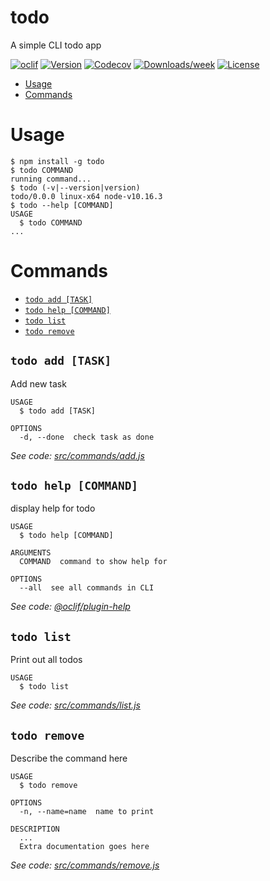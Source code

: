 todo
====

A simple  CLI todo app

[![oclif](https://img.shields.io/badge/cli-oclif-brightgreen.svg)](https://oclif.io)
[![Version](https://img.shields.io/npm/v/todo.svg)](https://npmjs.org/package/todo)
[![Codecov](https://codecov.io/gh/daltonjorge/todo/branch/master/graph/badge.svg)](https://codecov.io/gh/daltonjorge/todo)
[![Downloads/week](https://img.shields.io/npm/dw/todo.svg)](https://npmjs.org/package/todo)
[![License](https://img.shields.io/npm/l/todo.svg)](https://github.com/daltonjorge/todo/blob/master/package.json)

<!-- toc -->
* [Usage](#usage)
* [Commands](#commands)
<!-- tocstop -->
# Usage
<!-- usage -->
```sh-session
$ npm install -g todo
$ todo COMMAND
running command...
$ todo (-v|--version|version)
todo/0.0.0 linux-x64 node-v10.16.3
$ todo --help [COMMAND]
USAGE
  $ todo COMMAND
...
```
<!-- usagestop -->
# Commands
<!-- commands -->
* [`todo add [TASK]`](#todo-add-task)
* [`todo help [COMMAND]`](#todo-help-command)
* [`todo list`](#todo-list)
* [`todo remove`](#todo-remove)

## `todo add [TASK]`

Add new task

```
USAGE
  $ todo add [TASK]

OPTIONS
  -d, --done  check task as done
```

_See code: [src/commands/add.js](https://github.com/daltonjorge/todo/blob/v0.0.0/src/commands/add.js)_

## `todo help [COMMAND]`

display help for todo

```
USAGE
  $ todo help [COMMAND]

ARGUMENTS
  COMMAND  command to show help for

OPTIONS
  --all  see all commands in CLI
```

_See code: [@oclif/plugin-help](https://github.com/oclif/plugin-help/blob/v2.2.1/src/commands/help.ts)_

## `todo list`

Print out all todos

```
USAGE
  $ todo list
```

_See code: [src/commands/list.js](https://github.com/daltonjorge/todo/blob/v0.0.0/src/commands/list.js)_

## `todo remove`

Describe the command here

```
USAGE
  $ todo remove

OPTIONS
  -n, --name=name  name to print

DESCRIPTION
  ...
  Extra documentation goes here
```

_See code: [src/commands/remove.js](https://github.com/daltonjorge/todo/blob/v0.0.0/src/commands/remove.js)_
<!-- commandsstop -->
